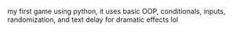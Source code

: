 my first game using python, it uses basic OOP, conditionals, inputs, randomization, and text delay for dramatic effects lol

